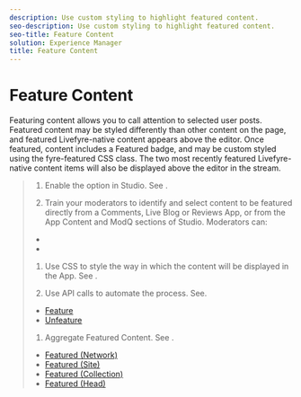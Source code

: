```yaml
---
description: Use custom styling to highlight featured content.
seo-description: Use custom styling to highlight featured content.
seo-title: Feature Content
solution: Experience Manager
title: Feature Content
---
```


# Feature Content

Featuring content allows you to call attention to selected user posts. Featured content may be styled differently than other content on the page, and featured Livefyre-native content appears above the editor. Once featured, content includes a Featured badge, and may be custom styled using the fyre-featured CSS class. The two most recently featured Livefyre-native content items will also be displayed above the editor in the stream.

>1. Enable the option in Studio. See [](t_enable_featuring_content_in_studio.md#t_enable_featuring_content_in_studio).
>   
>1. Train your moderators to identify and select content to be featured directly from a Comments, Live Blog or Reviews App, or from the App Content and ModQ sections of Studio.
>   Moderators can:
>* [](t_select_content_to_feature_from_studio.md#select_content_to_feature_from_studio)
>* [](t_select_content_to_feature.md#t_select_content_to_feature)
>   
>   
>1. Use CSS to style the way in which the content will be displayed in the App. See [](c_use_css_to_style_featured_content.md#c_use_css_to_style_featured_content).
>   
>1. Use API calls to automate the process. See[](c_feature_apis.md#c_feature_apis).
>* [Feature](#c_feature_apis/section_jpw_nqw_xz)
>* [Unfeature](#c_feature_apis/section_knh_mqw_xz)
>   
>   
>1. Aggregate Featured Content. See [](c_aggregated_featured_content_using_the_featured_apis.md#c_aggregated_featured_content_using_the_featured_apis).
>* [Featured (Network)](#c_aggregated_featured_content_using_the_featured_apis/section_cgm_1nw_xz)
>* [Featured (Site)](#c_aggregated_featured_content_using_the_featured_apis/section_lq5_ymw_xz)
>* [Featured (Collection)](#c_aggregated_featured_content_using_the_featured_apis/section_kgc_xmw_xz)
>* [Featured (Head)](#c_aggregated_featured_content_using_the_featured_apis/section_n4b_lmw_xz)
>   
>   
>   
